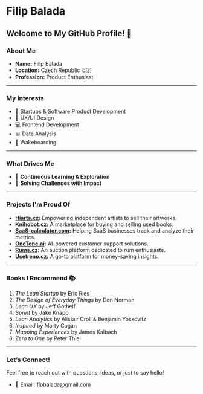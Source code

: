 # **Filip Balada**

## Welcome to My GitHub Profile! 👋

### About Me
- **Name:** Filip Balada  
- **Location:** Czech Republic 🇨🇿  
- **Profession:** Product Enthusiast  

---

### My Interests
- 🚀 Startups & Software Product Development  
- 🎨 UX/UI Design  
- 💻 Frontend Development  
- 📊 Data Analysis  
- 🌊 Wakeboarding  

---

### What Drives Me
- 🔭 **Continuous Learning & Exploration**  
- 🧩 **Solving Challenges with Impact**  

---

### Projects I'm Proud Of
- **[Hiarts.cz](https://hiarts.cz):** Empowering independent artists to sell their artworks.  
- **[Knihobot.cz](https://knihobot.cz):** A marketplace for buying and selling used books.  
- **[SaaS-calculator.com](https://saas-calculator.com):** Helping SaaS businesses track and analyze their metrics.  
- **[OneTone.ai](https://onetone.ai):** AI-powered customer support solutions.  
- **[Rums.cz](https://rums.cz):** An auction platform dedicated to rum enthusiasts.  
- **[Usetreno.cz](https://usetreno.cz):** A go-to platform for money-saving insights.  

---

### Books I Recommend 📚
1. *The Lean Startup* by Eric Ries  
2. *The Design of Everyday Things* by Don Norman  
3. *Lean UX* by Jeff Gothelf  
4. *Sprint* by Jake Knapp  
5. *Lean Analytics* by Alistair Croll & Benjamin Yoskovitz  
6. *Inspired* by Marty Cagan  
7. *Mapping Experiences* by James Kalbach  
8. *Zero to One* by Peter Thiel  

---

### Let’s Connect!  
Feel free to reach out with questions, ideas, or just to say hello!  

- 📧 Email: [flpbalada@gmail.com](mailto:flpbalada@gmail.com)  

